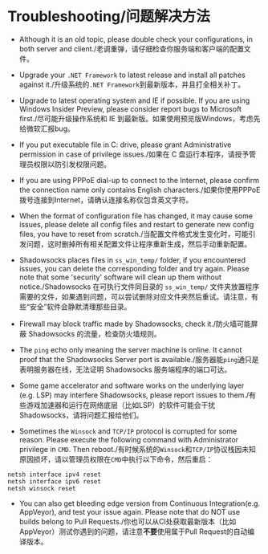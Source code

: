# Troubleshooting/问题解决方法

* Although it is an old topic, please double check your configurations, in both server and client./老调重弹，请仔细检查你服务端和客户端的配置文件。

* Upgrade your `.NET Framework` to latest release and install all patches against it./升级系统的`.NET Framework`到最新版本，并且打全相关补丁。

* Upgrade to latest operating system and IE if possible. If you are using Windows Insider Preview, please consider report bugs to Microsoft first./尽可能升级操作系统和 IE 到最新版。如果使用预览版Windows，考虑先给微软汇报bug。

* If you put executable file in C: drive, please grant Administrative permission in case of privilege issues./如果在 C 盘运行本程序，请授予管理员权限以防引发权限问题。

* If you are using PPPoE dial-up to connect to the Internet, please confirm the connection name only contains English characters./如果你使用PPPoE拨号连接到Internet，请确认连接名称仅包含英文字符。

* When the format of configuration file has changed, it may cause some issues, please delete all config files and restart to generate new config files, you have to reset from scratch./当配置文件格式发生变化时，可能引发问题，这时删掉所有相关配置文件让程序重新生成，然后手动重新配置。

* Shadowsocks places files in `ss_win_temp/` folder, if you encountered issues, you can delete the corresponding folder and try again. Please note that some 'security' software will clean up them without notice./Shadowsocks 在可执行文件同目录的 `ss_win_temp/` 文件夹放置程序需要的文件，如果遇到问题，可以尝试删除对应文件夹然后重试。请注意，有些“安全”软件会静默清理那些目录。

* Firewall may block traffic made by Shadowsocks, check it./防火墙可能屏蔽 Shadowsocks 的流量，检查防火墙规则。

* The `ping` echo only meaning the server machine is online. It cannot proof that the Shadowsocks Server port is available./服务器能`ping`通只是表明服务器在线，无法证明 Shadowsocks 服务端程序的端口可达。

* Some game accelerator and software works on the underlying layer (e.g. LSP) may interfere Shadowsocks, please report issues to them./有些游戏加速器和运行在网络底层（比如LSP）的软件可能会干扰 Shadowsocks，请将问题汇报给他们。

* Sometimes the `Winsock` and `TCP/IP` protocol is corrupted for some reason. Please execute the following command with Administrator privilege in `CMD`. Then reboot./有时候系统的`Winsock`和`TCP/IP`协议栈因未知原因损坏，请以管理员权限在`CMD`中执行以下命令，然后重启：
```
netsh interface ipv4 reset
netsh interface ipv6 reset
netsh winsock reset
```

* You can also get bleeding edge version from Continuous Integration(e.g. AppVeyor), and test your issue again. Please note that do NOT use builds belong to Pull Requests./你也可以从CI处获取最新版本（比如 AppVeyor）测试你遇到的问题，请注意**不要**使用属于Pull Request的自动编译版本。
